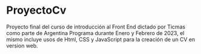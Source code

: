 # ProyectoCv
Proyecto final del curso de introducción al Front End dictado por Ticmas como parte de Argentina Programa durante Enero y Febrero de 2023, el mismo incluye usos de Html, CSS y JavaScript para la creación de un CV en version web.
